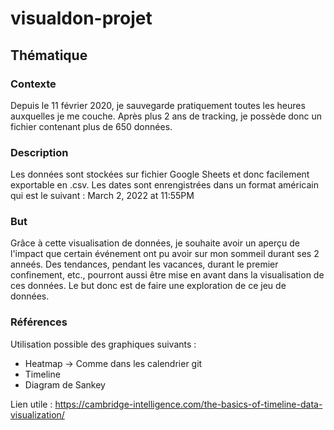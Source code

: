 # visualdon-projet
## Thématique
### Contexte
Depuis le 11 février 2020, je sauvegarde pratiquement toutes les heures auxquelles je me couche. Après plus 2 ans de tracking, je possède donc un fichier contenant plus de 650 données.
### Description
Les données sont stockées sur fichier Google Sheets et donc facilement exportable en .csv. Les dates sont enrengistrées dans un format américain qui est le suivant : March 2, 2022 at 11:55PM
### But
Grâce à cette visualisation de données, je souhaite avoir un aperçu de l'impact que certain événement ont pu avoir sur mon sommeil durant ses 2 anneés. Des tendances, pendant les vacances, durant le premier confinement, etc., pourront aussi être mise en avant dans la visualisation de ces données. Le but donc est de faire une exploration de ce jeu de données. 
### Références
Utilisation possible des graphiques suivants : 
* Heatmap -> Comme dans les calendrier git
* Timeline
* Diagram de Sankey

Lien utile : https://cambridge-intelligence.com/the-basics-of-timeline-data-visualization/